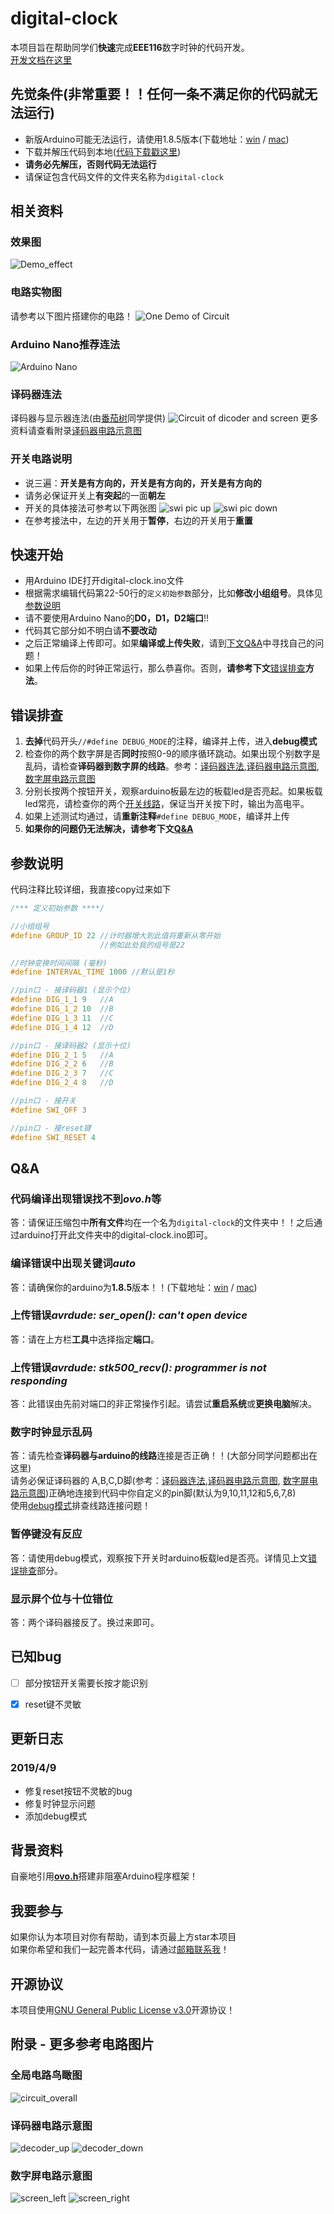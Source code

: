 # digital-clock

本项目旨在帮助同学们**快速**完成**EEE116**数字时钟的代码开发。<br/>
[开发文档在这里](https://digitalclock.eee.dog)

## 先觉条件(非常重要！！任何一条不满足你的代码就无法运行)
 - 新版Arduino可能无法运行，请使用1.8.5版本(下载地址：[win](https://cloud.yimian.xyz/install/arduino/1.8.5/arduino-1.8.5-windows.zip) / [mac](https://cloud.yimian.xyz/install/arduino/1.8.5/arduino-1.8.5-macosx.zip))
 - 下载并解压代码到本地([代码下载戳这里](https://github.com/IoTcat/digital-clock/archive/master.zip))
 - **请务必先解压，否则代码无法运行**
 - 请保证包含代码文件的文件夹名称为`digital-clock`
 
## 相关资料
### 效果图
![Demo_effect](./pic/demo.gif)
### 电路实物图
请参考以下图片搭建你的电路！
![One Demo of Circuit](./pic/circuit_pic.jpg)
### Arduino Nano推荐连法
![Arduino Nano](./pic/nano_pic.jpg)

### 译码器连法
译码器与显示器连法(由[番茄树](https://tomatotrees.xyz)同学提供)
![Circuit of dicoder and screen](./pic/circuit-for-decoder.png)
更多资料请查看附录[译码器电路示意图](#译码器电路示意图)
 
### 开关电路说明
 - 说三遍：**开关是有方向的，开关是有方向的，开关是有方向的**
 - 请务必保证开关上**有突起**的一面**朝左**
 - 开关的具体接法可参考以下两张图
 ![swi pic up](./pic/swi_pic_up.jpg)  ![swi pic down](./pic/swi_pic_down.jpg)
 - 在参考接法中，左边的开关用于**暂停**，右边的开关用于**重置**

 
## 快速开始
 - 用Arduino IDE打开digital-clock.ino文件
 - 根据需求编辑代码第22-50行的`定义初始参数`部分，比如**修改小组组号**。具体见[参数说明](#参数说明)
 - 请不要使用Arduino Nano的**D0，D1，D2端口**!!
 - 代码其它部分如不明白请**不要改动**
 - 之后正常编译上传即可。如果**编译或上传失败**，请到[下文Q&A](#qa)中寻找自己的问题！
 - 如果上传后你的时钟正常运行，那么恭喜你。否则，**请参考下文**[错误排查](#错误排查)**方法**。
 
## 错误排查
 1. **去掉**代码开头`//#define DEBUG_MODE`的注释，编译并上传，进入**debug模式**
 2. 检查你的两个数字屏是否**同时**按照0-9的顺序循环跳动。如果出现个别数字是乱码，请检查**译码器到数字屏的线路**。参考：[译码器连法](#译码器连法),[译码器电路示意图](#译码器电路示意图), [数字屏电路示意图](#数字屏电路示意图)
 3. 分别长按两个按钮开关，观察arduino板最左边的板载led是否亮起。如果板载led常亮，请检查你的两个[开关线路](#开关电路说明)，保证当开关按下时，输出为高电平。
 4. 如果上述测试均通过，请**重新注释**`#define DEBUG_MODE`，编译并上传
 5. **如果你的问题仍无法解决，请参考下文[Q&A](#qa)**

## 参数说明
代码注释比较详细，我直接copy过来如下
````C++
/*** 定义初始参数 ****/

//小组组号
#define GROUP_ID 22 //计时器增大到此值将重新从零开始
                    //例如此处我的组号是22

//时钟变换时间间隔 (毫秒)
#define INTERVAL_TIME 1000 //默认是1秒

//pin口 - 接译码器1 (显示个位)
#define DIG_1_1 9   //A
#define DIG_1_2 10  //B
#define DIG_1_3 11  //C
#define DIG_1_4 12  //D

//pin口 - 接译码器2 (显示十位)
#define DIG_2_1 5   //A
#define DIG_2_2 6   //B
#define DIG_2_3 7   //C
#define DIG_2_4 8   //D

//pin口 - 接开关
#define SWI_OFF 3

//pin口 - 接reset键
#define SWI_RESET 4

````

## Q&A
### 代码编译出现错误找不到*ovo.h*等
答：请保证压缩包中**所有文件**均在一个名为`digital-clock`的文件夹中！！之后通过arduino打开此文件夹中的digital-clock.ino即可。

### 编译错误中出现关键词*auto*
答：请确保你的arduino为**1.8.5**版本！！(下载地址：[win](https://cloud.yimian.xyz/install/arduino/1.8.5/arduino-1.8.5-windows.zip) / [mac](https://cloud.yimian.xyz/install/arduino/1.8.5/arduino-1.8.5-macosx.zip))

### 上传错误*avrdude: ser_open(): can't open device*
答：请在上方栏**工具**中选择指定**端口**。

### 上传错误*avrdude: stk500_recv(): programmer is not responding*
答：此错误由先前对端口的非正常操作引起。请尝试**重启系统**或**更换电脑**解决。

### 数字时钟显示乱码
答：请先检查**译码器与arduino的线路**连接是否正确！！(大部分同学问题都出在这里)<br/>
请务必保证译码器的 A,B,C,D脚(参考：[译码器连法](#译码器连法),[译码器电路示意图](#译码器电路示意图), [数字屏电路示意图](#数字屏电路示意图))正确地连接到代码中你自定义的pin脚(默认为9,10,11,12和5,6,7,8)<br/>
使用[debug模式](#错误排查)排查线路连接问题！

### 暂停键没有反应
答：请使用debug模式，观察按下开关时arduino板载led是否亮。详情见上文[错误排查](#错误排查)部分。

### 显示屏个位与十位错位
答：两个译码器接反了。换过来即可。


## 已知bug
 - [ ] 部分按钮开关需要长按才能识别
 - [x] reset键不灵敏


## 更新日志
### 2019/4/9
 - 修复reset按钮不灵敏的bug
 - 修复时钟显示问题
 - 添加debug模式


## 背景资料
自豪地引用[**ovo.h**](https://github.com/eeeneko/arduino-ovo)搭建非阻塞Arduino程序框架！

## 我要参与
如果你认为本项目对你有帮助，请到本页最上方star本项目<br/>
如果你希望和我们一起完善本代码，请通过[邮箱联系我](mailto:i@iotcat.me)！

## 开源协议
本项目使用[GNU General Public License v3.0](./LICENSE)开源协议！

## 附录 - 更多参考电路图片

### 全局电路鸟瞰图
![circuit_overall](./pic/circuit_overall.jpg)

### 译码器电路示意图
![decoder_up](./pic/decoder_up.jpg)
![decoder_down](./pic/decoder_down.jpg)

### 数字屏电路示意图
![screen_left](./pic/screen_left.jpg)
![screen_right](./pic/screen_right.jpg)

